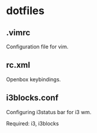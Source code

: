 # dotfiles
.vimrc
------

Configuration file for vim.

rc.xml
------

Openbox keybindings.

i3blocks.conf
--------------

Configuring i3status bar for i3 wm.

Required: i3, i3blocks
